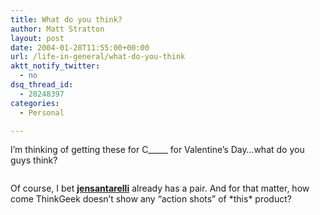 ```yaml
---
title: What do you think?
author: Matt Stratton
layout: post
date: 2004-01-28T11:55:00+00:00
url: /life-in-general/what-do-you-think
aktt_notify_twitter:
  - no
dsq_thread_id:
  - 28248397
categories:
  - Personal

---
```

I&#8217;m thinking of getting these for C\_____ for Valentine&#8217;s Day&#8230;what do you guys think?

<a href="https://www.thinkgeek.com/interests/valentines/6796/?cpg=wnrdf" target="_new"><img src="https://www.thinkgeek.com/images/products/front/underwear-inbox.jpg" alt="" /></a>

Of course, I bet <span style="white-space: nowrap;"><a href="https://jensantarelli.livejournal.com/"><strong>jensantarelli</strong></a></span> already has a pair. And for that matter, how come ThinkGeek doesn&#8217;t show any &#8220;action shots&#8221; of \*this\* product?